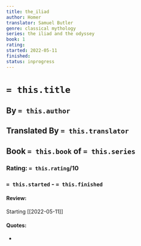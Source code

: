 ```yaml
---
title: the_iliad
author: Homer
translator: Samuel Butler
genre: classical mythology
series: the iliad and the odyssey
book: 1
rating:
started: 2022-05-11
finished: 
status: inprogress
---
```

# `= this.title`
## By `= this.author`
## Translated By `= this.translator`
## Book `= this.book` of `= this.series`
### Rating: `= this.rating`/10
### `= this.started` - `= this.finished`

#### Review:
Starting [[2022-05-11]]

#### Quotes:
- 